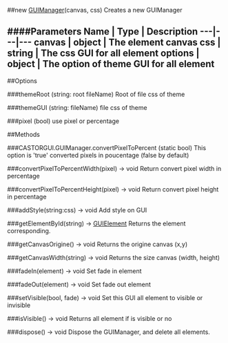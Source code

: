 ##new [GUIManager](#)(canvas, css)
Creates a new GUIManager

####Parameters
Name | Type | Description
---|---|---
**canvas** | object | The element canvas
**css** | string | The css GUI for all element
**options** | object | The option of theme GUI for all element
---

##Options

###themeRoot (string: root fileName)
Root of file css of theme

###themeGUI (string: fileName)
file css of theme

###pixel (bool)
use pixel or percentage

##Methods

###CASTORGUI.GUIManager.convertPixelToPercent (static bool)
This option is 'true' converted pixels in poucentage (false by default)

###convertPixelToPercentWidth(pixel) → void
Return convert pixel width in percentage

###convertPixelToPercentHeight(pixel) → void
Return convert pixel height in percentage

###addStyle(string:css) → void
Add style on GUI

###getElementById(string) → [GUIElement]()
Returns the element corresponding.

###getCanvasOrigine() → void
Returns the origine canvas (x,y)

###getCanvasWidth(string) → void
Returns the size canvas (width, height)

###fadeIn(element) → void
Set fade in element

###fadeOut(element) → void
Set fade out element

###setVisible(bool, fade) → void
Set this GUI all element to visible or invisible

###isVisible() → void
Returns all element if is visible or no

###dispose() → void
Dispose the GUIManager, and delete all elements.
